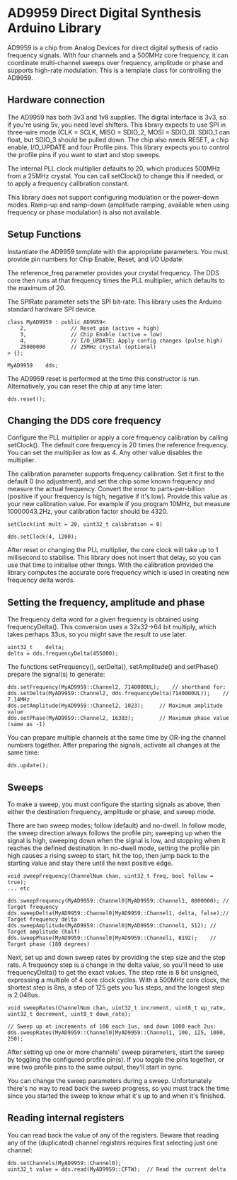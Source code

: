 # AD9959 Direct Digital Synthesis Arduino Library

AD9959 is a chip from Analog Devices for direct digital sythesis
of radio frequency signals.  With four channels and a 500MHz core
frequency, it can coordinate multi-channel sweeps over frequency,
amplitude or phase and supports high-rate modulation.  This is a
template class for controlling the AD9959.

## Hardware connection

The AD9959 has both 3v3 and 1v8 supplies. The digital interface is
3v3, so if you're using 5v, you need level shifters. This library
expects to use SPI in three-wire mode (CLK = SCLK, MISO = SDIO_2,
MOSI = SDIO_0).  SDIO_1 can float, but SDIO_3 should be pulled down.
The chip also needs RESET, a chip enable, I/O_UPDATE and four Profile
pins. This library expects you to control the profile pins if you
want to start and stop sweeps.

The internal PLL clock multiplier defaults to 20, which produces
500MHz from a 25MHz crystal. You can call setClock() to change
this if needed, or to apply a frequency calibration constant.

This library does not support configuring modulation or the power-down
modes. Ramp-up and ramp-down (amplitude ramping, available when
using frequency or phase modulation) is also not available.

## Setup Functions

Instantiate the AD9959 template with the appropriate parameters.
You must provide pin numbers for Chip Enable, Reset, and I/O Update.

The reference_freq parameter provides your crystal frequency.
The DDS core then runs at that frequency times the PLL multiplier,
which defaults to the maximum of 20.

The SPIRate parameter sets the SPI bit-rate. This library uses the
Arduino standard hardware SPI device.

    class MyAD9959 : public AD9959<
        2,              // Reset pin (active = high)
        3,              // Chip Enable (active = low)
        4,              // I/O_UPDATE: Apply config changes (pulse high)
        25000000        // 25MHz crystal (optional)
    > {};

    MyAD9959	dds;

The AD9959 reset is performed at the time this constructor is run.
Alternatively, you can reset the chip at any time later:

    dds.reset();

## Changing the DDS core frequency

Configure the PLL multiplier or apply a core frequency calibration
by calling setClock().  The default core frequency is 20 times the
reference frequency.  You can set the multiplier as low as 4.
Any other value disables the multiplier.

The calibration parameter supports frequency calibration.
Set it first to the default 0 (no adjustment), and set the chip
some known frequency and measure the actual frequency. Convert the
error to parts-per-billion (positive if your frequency is high,
negative if it's low). Provide this value as your new calibration
value.  For example if you program 10MHz, but measure 10000043.2Hz,
your calibration factor should be 4320.

    setClock(int mult = 20, uint32_t calibration = 0)

    dds.setClock(4, 1200);

After reset or changing the PLL multiplier, the core clock will take
up to 1 millisecond to stabilise. This library does not insert that
delay, so you can use that time to initialise other things. With the
calibration provided the library computes the accurate core frequency
which is used in creating new frequency delta words.

## Setting the frequency, amplitude and phase

The frequency delta word for a given frequency is obtained using
frequencyDelta().  This conversion uses a 32x32->64 bit multiply,
which takes perhaps 33us, so you might save the result to use later.

    uint32_t	delta;
    delta = dds.frequencyDelta(455000);

The functions setFrequency(), setDelta(), setAmplitude() and
setPhase() prepare the signal(s) to generate:

    dds.setFrequency(MyAD9959::Channel2, 7140000UL);	// shorthand for:
    dds.setDelta(MyAD9959::Channel2, dds.frequencyDelta(7140000UL));	// 7.14MHz
    dds.setAmplitude(MyAD9959::Channel2, 1023);		// Maximum amplitude value
    dds.setPhase(MyAD9959::Channel2, 16383);		// Maximum phase value (same as -1)

You can prepare multiple channels at the same time by OR-ing the
channel numbers together.  After preparing the signals, activate
all changes at the same time:

    dds.update();

## Sweeps

To make a sweep, you must configure the starting signals as above,
then either the destination frequency, amplitude or phase, and
sweep mode.

There are two sweep modes; follow (default) and no-dwell. In follow mode,
the sweep direction always follows the profile pin; sweeping up when the
signal is high, sweeping down when the signal is low, and stopping when
it reaches the defined destination. In no-dwell mode, setting the profile
pin high causes a rising sweep to start, hit the top, then jump back to
the starting value and stay there until the next positive edge.

    void sweepFrequency(ChannelNum chan, uint32_t freq, bool follow = true);
    ... etc

    dds.sweepFrequency(MyAD9959::Channel0|MyAD9959::Channel1, 8000000);	// Target frequency
    dds.sweepDelta(MyAD9959::Channel0|MyAD9959::Channel1, delta, false);// Target frequency delta
    dds.sweepAmplitude(MyAD9959::Channel0|MyAD9959::Channel1, 512);	// Target amplitude (half)
    dds.sweepPhase(MyAD9959::Channel0|MyAD9959::Channel1, 8192);	// Target phase (180 degrees)

Next, set up and down sweep rates by providing the step size and
the step rate.  A frequency step is a change in the delta value,
so you'll need to use frequencyDelta() to get the exact values.
The step rate is 8 bit unsigned, expressing a multiple of 4 core
clock cycles. With a 500MHz core clock, the shortest step is 8ns,
a step of 125 gets you 1us steps, and the longest step is 2.048us.

    void sweepRates(ChannelNum chan, uint32_t increment, uint8_t up_rate, uint32_t decrement, uint8_t down_rate);

    // Sweep up at increments of 100 each 1us, and down 1000 each 2us:
    dds.sweepRates(MyAD9959::Channel0|MyAD9959::Channel1, 100, 125, 1000, 250);

After setting up one or more channels' sweep parameters, start the
sweep by toggling the configured profile pin(s). If you toggle the
pins together, or wire two profile pins to the same output, they'll
start in sync.

You can change the sweep parameters during a sweep.  Unfortunately
there's no way to read back the sweep progress, so you must track
the time since you started the sweep to know what it's up to and
when it's finished.

## Reading internal registers

You can read back the value of any of the registers. Beware that
reading any of the (duplicated) channel registers requires first
selecting just one channel:

    dds.setChannels(MyAD9959::Channel0);
    uint32_t value = dds.read(MyAD9959::CFTW);	// Read the current delta
